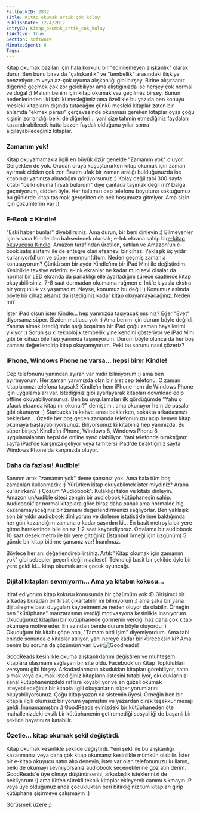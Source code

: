 ```yaml
---
FallbackID: 2832
Title: Kitap okumak artık çok kolay!
PublishDate: 12/4/2012
EntryID: Kitap_okumak_artik_cok_kolay
IsActive: True
Section: software
MinutesSpent: 0
Tags: 
---
```

Kitap okumak bazıları için hala korkulu bir "edinilemeyen alışkanlık"
olarak durur. Ben bunu biraz da "çalışkanlık" ve "tembellik" arasındaki
ilişkiye benzetiyorum veya az-çok uyuma alışkanlığı gibi birşey. Birine
alışırsanız diğerine geçmek çok zor gelebiliyor ama alıştığınızda ise
herşey çok normal ve doğal :) Malum benim için kitap okumak vaz geçilmez
birşey. Bunun nedenlerinden ilki tabi ki mesleğimiz ama özellikle bu
yazıda ben konuyu mesleki kitapların dışında tutacağım çünkü mesleki
kitaplar zaten bir anlamda "ekmek parası" çerçevesinde okunması gereken
kitaplar oysa çoğu kişinin zorlandığı belki de diğerleri... yani size
tahmin etmediğiniz faydaları kazandırabilecek hatta bazen faydalı
olduğunu yıllar sonra algılayabileceğiniz kitaplar.

### Zamanım yok!

Kitap okuyamamakla ilgili en büyük özür genelde "Zamanım yok" oluyor.
Gerçekten de yok. Oradan oraya koşuştururken kitap okumak için zaman
ayırmak cidden çok zor. Bazen ufak bir zaman aralığı bulduğunuzda ise
kitabınızı yanınıza almadığını görüyorsunuz :) Kolay değil tabi 300
sayfa kitabı "belki okuma fırsatı bulurum" diye çantada taşımak değil
mi? Dalga geçmiyorum, cidden öyle. Her haltımızı cep telefonu boyutuna
soktuğumuz bu günlerde kitap taşımak gerçekten de pek hoşumuza gitmiyor.
Ama sizin için çözümlerim var :)

### E-Book = Kindle!

"Eski haber bunlar" diyebilirsiniz. Ama durun, bir beni dinleyin :)
Bilmeyenler için kısaca Kindle'dan bahsedecek olursak; e-Ink ekrana
sahip bir[e-kitap okuyucusu
Kindle](http://www.amazon.com/gp/product/B007HCCOD0/ref=amb_link_365798502_2?pf_rd_m=ATVPDKIKX0DER&pf_rd_s=center-1&pf_rd_r=10MD0GXHZH33VMY3VFHZ&pf_rd_t=101&pf_rd_p=1404708322&pf_rd_i=507846).
Amazon tarafından üretilen, satılan ve Amazon'un e-book satış sistemi
ile de entegre olan efsanevi bir cihaz. Yaklaşık üç yıldır
kullanıyor(d)um ve süper memnun(d)um. Neden geçmiş zamanla konuşuyorum?
Çünkü son bir aydır Kindle'ımı bir iPad Mini ile değiştirdim. Kesinlikle
tavsiye ederim. e-Ink ekranlar ne kadar mucizevi olsalar da normal bir
LED ekranda da parlaklığı elle ayarladığını sürece saatlerce kitap
okuyabilirsiniz. 7-8 saat durmadan okumama rağmen e-Ink'e kıyasla ekstra
bir yorgunluk vs yaşamadım. Neyse, konumuz bu değil :) Konumuz aslında
böyle bir cihaz alsanız da istediğiniz kadar kitap okuyamayacağınız.
Neden mi?

İster iPad olsun ister Kindle... hep yanınızda taşıyacak mısınız? Eğer
"Evet" diyorsanız süper. Sizden mutlusu yok :) Ama benim için durum
böyle değildi. Yanıma almak istediğimde şarjı boşalmış bir iPad çoğu
zaman hayallerimi yıkıyor :) Sorun şu ki teknolojik tembellik yine
kendini gösteriyor ve iPad Mini gibi bir cihazı bile hep yanımda
taşımıyorum. Durum böyle olunca da her boş zamanı değerlendirip kitap
okuyamıyorum. Peki bu sorunu nasıl çözeriz?

### iPhone, Windows Phone ne varsa... hepsi birer Kindle!

Cep telefonunu yanından ayıran var mıdır bilmiyorum :) ama ben
ayırmıyorum. Her zaman yanımızda olan bir alet cep telefonu. O zaman
kitaplarımızı telefona taşısak? Kindle'ın hem iPhone hem de Windows
Phone için uygulamaları var. İstediğiniz gibi ayarlayarak kitapları
download edip offline okuyabiliyorsunuz. Ben bu uygulamaları ilk
gördüğümde "Yahu o ufacık ekranda kitap mı okunur?" demiştim.. ama
okunuyor hem de paşalar gibi okunuyor :) Starbucks'ta kahve sırası
beklerken, sokakta arkadaşınızı beklerken... Özetle her boş geçen
zamanda telefonunuzu açıp hemen kitap okumaya başlayabiliyorsunuz.
Biliyorsunuz ki kitabınız hep yanınızda. Bu süper birşey! Kindle'ın
iPhone, Windows 8, Windows Phone 8 uygulamalarının hepsi de online sync
olabiliyor. Yani telefonda bıraktığınız sayfa iPad'de karşınıza geliyor
veya tam tersi iPad'de bıraktığınız sayfa Windows Phone'da karşınızda
oluyor.

### Daha da fazlası! Audible!

Sanırım artık "zamanım yok" deme şansınız yok. Ama hala tüm boş
zamanları kullanmadık :) Yürürken kitap okuyabilmek ister miydiniz?
Araba kullanırken? :) Çözüm "Audiobook". Kulaklığı takın ve kitabı
dinleyin. Amazon'un[Audible](http://www.audible.com/) sitesi zengin bir
audiobook kütüphanesin sahip. Audiobook'lar normal kitaplara göre biraz
daha pahalı ama normalde hiç kazanamayacağınız bir zamanı
değerlendirmenizi sağlıyorlar. Ben yaklaşık son bir yıldır audiobook
dinliyorum ve dinleme istatistiklerime baktığımda her gün kazandığım
zamana o kadar şaşırdım ki... En basit metroyla bir yere gitme
hareketinde bile en az 1-2 saat kaybediyoruz. Ortalama bir audiobook 10
saat desek metro ile bir yere gittiğiniz (İstanbul örneği için üzgünüm)
5 günde bir kitap bitirme şansınız var! İnanılmaz.

Böylece her anı değerlendirebilirsiniz. Artık "Kitap okumak için zamanım
yok" gibi sebepler geçerli değil maalesef. Teknoloji basit bir şekilde
öyle bir yere geldi ki... kitap okumak artık çocuk oyuncağı.

### Dijital kitapları sevmiyorm... Ama ya kitabın kokusu...

İtiraf ediyorum kitap kokusu konusunda bir çözümüm yok :D Girişimci bir
arkadaş buradan bir fırsat çıkartabilir mi bilmiyorum :) ama şaka bir
yana dijitalleşme bazı duyguları kaybetmemize neden oluyor da olabilir.
Örneğin ben "kütüphane" manzarasının verdiği motivasyona kesinlikle
inanıyorum. Okuduğunuz kitapları bir kütüphanede görmenin verdiği haz
daha çok kitap okumaya motive eder. En azından bende durum böyle
oluyordu :) Okuduğum bir kitabı çöpe atıp, "Tamam bitti işim"
diyemiyordum. Ama tabi eninde sonunda o kitaplar atılıyor, yani nereye
kadar biriktireceksin ki? Ama benim bu soruna da çözümüm var!
Evet![Goodreads](http://www.goodreads.com/daronyondem)!

[GoodReads](http://www.goodreads.com/daronyondem) kesinlikle okuma
alışkanlıklarımı değiştiren ve muhteşem kitaplara ulaşmamı sağlayan bir
site oldu. Facebook'un Kitap Toplulukları versyonu gibi birşey.
Arkadaşlarınızın okudukları kitapları görebiliyor, satın almak veya
okumak istediğiniz kitapların listesini tutabiliyor, okuduklarınızı
sanal kütüphanenizdeki raflara koyabiliyor ve en güzeli okumak
isteyebileceğiniz bir kitapla ilgili okuyanların süper yorumlarını
okuyabiliyorsunuz. Çoğu kitap yazarı da sistemin üyesi. Örneğin ben bir
kitapla ilgili olumsuz bir yorum yapmıştım ve yazardan direk teşekkür
mesajı geldi. İnanamamıştım :) GoodReads evinizdeki bir kütüphaneden öte
mahallenizdeki eksik bir kütüphanenin getiremediği sosyalliği de
başarılı bir şekilde hayatınıza katabilir.

### Özetle... kitap okumak şekil değiştirdi.

Kitap okumak kesinlikle şekilde değiştirdi. Yeni şekli ile bu
alışkanlığı kazanmanız veya daha çok kitap okumanız kesinlikle mümkün
olabilir. İster bir e-kitap okuyucu satın alıp deneyin, ister var olan
telefonunuzu kullanın, belki de okumayı sevmiyorsanız audiobook
seçeneklerine göz atın derim. GoodReads'e üye olmayı düşünürseniz,
arkadaşlık isteklerinizi de bekliyorum :) ama lütfen sürekli teknik
kitaplar ekleyerek canımı sıkmayın :P veya üye olduğunuz anda
çocukluktan beri bitirdiğiniz tüm kitapları girip kütüphane şişirmeye
çalışmayın :)

Görüşmek üzere ;)


